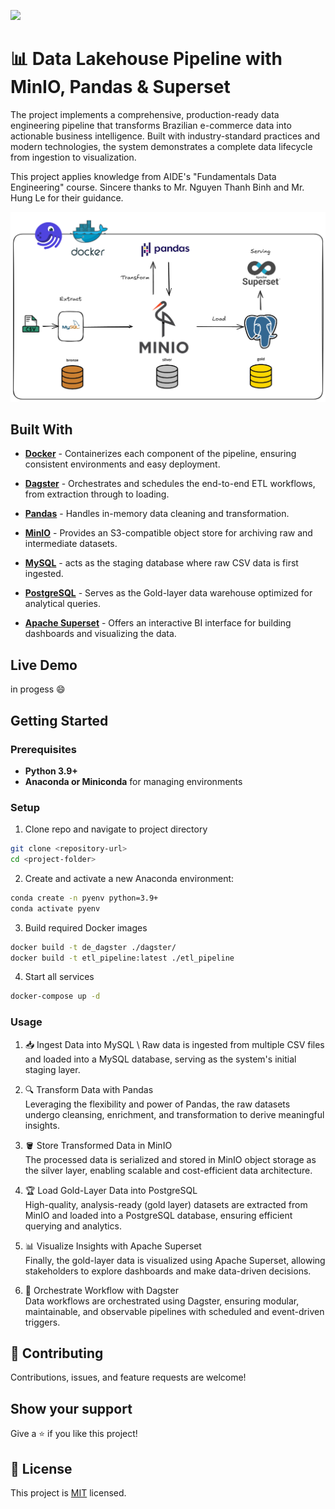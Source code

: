 ![](https://img.shields.io/badge/Microverse-blueviolet)

# 📊 Data Lakehouse Pipeline with MinIO, Pandas & Superset

The project implements a comprehensive, production-ready data engineering pipeline that transforms Brazilian e-commerce data into actionable business intelligence. Built with industry-standard practices and modern technologies, the system demonstrates a complete data lifecycle from ingestion to visualization.

This project applies knowledge from AIDE's "Fundamentals Data Engineering" course. Sincere thanks to Mr. Nguyen Thanh Binh and Mr. Hung Le for their guidance.

![Architecture Overview](demo/structure.png)

## Built With

- **[Docker](https://www.docker.com/)** - Containerizes each component of the pipeline, ensuring consistent environments and easy deployment.

- **[Dagster](https://dagster.io/)** - Orchestrates and schedules the end-to-end ETL workflows, from extraction through to loading.

- **[Pandas](https://pandas.pydata.org/)** - Handles in-memory data cleaning and transformation.

- **[MinIO](https://min.io/)** - Provides an S3-compatible object store for archiving raw and intermediate datasets.

- **[MySQL](https://www.mysql.com/)** - acts as the staging database where raw CSV data is first ingested.

- **[PostgreSQL](https://www.postgresql.org/)** - Serves as the Gold-layer data warehouse optimized for analytical queries.

- **[Apache Superset](https://superset.apache.org/)** - Offers an interactive BI interface for building dashboards and visualizing the data.

## Live Demo 

in progess :smile:


## Getting Started


### Prerequisites
- **Python 3.9+**  
- **Anaconda or Miniconda** for managing environments
### Setup

1. Clone repo and navigate to project directory
```bash  
git clone <repository-url>  
cd <project-folder>
```
2. Create and activate a new Anaconda environment:
```bash
conda create -n pyenv python=3.9+
conda activate pyenv
```
3. Build required Docker images
```bash
docker build -t de_dagster ./dagster/
docker build -t etl_pipeline:latest ./etl_pipeline
```
4. Start all services
```bash
docker-compose up -d
```

### Usage
1. 📥 Ingest Data into MySQL \\
Raw data is ingested from multiple CSV files and loaded into a MySQL database, serving as the system's initial staging layer.

2. 🔍 Transform Data with Pandas \
Leveraging the flexibility and power of Pandas, the raw datasets undergo cleansing, enrichment, and transformation to derive meaningful insights.

3. 🪣 Store Transformed Data in MinIO \
The processed data is serialized and stored in MinIO object storage as the silver layer, enabling scalable and cost-efficient data architecture.

4. 🏆 Load Gold-Layer Data into PostgreSQL \
High-quality, analysis-ready (gold layer) datasets are extracted from MinIO and loaded into a PostgreSQL database, ensuring efficient querying and analytics.

5. 📊 Visualize Insights with Apache Superset \
Finally, the gold-layer data is visualized using Apache Superset, allowing stakeholders to explore dashboards and make data-driven decisions.

6. 🔁 Orchestrate Workflow with Dagster \
Data workflows are orchestrated using Dagster, ensuring modular, maintainable, and observable pipelines with scheduled and event-driven triggers.





## 🤝 Contributing

Contributions, issues, and feature requests are welcome!


## Show your support

Give a ⭐️ if you like this project!


## 📝 License

This project is [MIT](./MIT.md) licensed.
